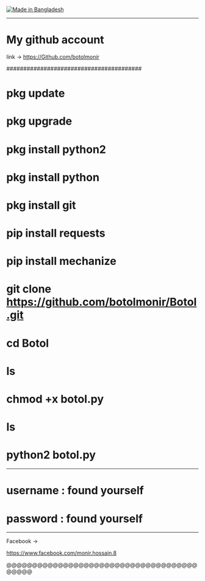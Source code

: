 <p align="left">
<a href="#"><img title="Made in Bangladesh" src="https://img.shields.io/badge/MADE%20IN-BANGLADESH-green?colorA=%23ff0000&colorB=%23017e40&style=for-the-badge"></a>
</p>


---------------------------

# My github account

link -> https://Github.com/botolmonir

########################################

# pkg update

# pkg upgrade

# pkg install python2

# pkg install python

# pkg install git

# pip install requests

# pip install mechanize

# git clone https://github.com/botolmonir/Botol.git

# cd Botol

# ls

# chmod +x botol.py

# ls

# python2 botol.py

*****************************************

# username : found yourself

# password : found yourself

*****************************************

Facebook ->

https://www.facebook.com/monir.hossain.8

@@@@@@@@@@@@@@@@@@@@@@@@@@@@@@@@@@@@@@@@@@

